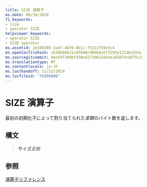```yaml
---
title: SIZE 演算子
ms.date: 08/30/2018
f1_keywords:
- size
- operator SIZE
helpviewer_keywords:
- operator SIZE
- SIZE operator
ms.assetid: 2e380289-3ad7-4bf0-8b1c-75211f59e5c4
ms.openlocfilehash: cb38b88631c0f668c90bb616ff292e12146cb54c
ms.sourcegitcommit: 9ee5df398bfd30a42739632de3e165874cb675c3
ms.translationtype: MT
ms.contentlocale: ja-JP
ms.lasthandoff: 11/22/2019
ms.locfileid: "74395806"
---
```

# <a name="operator-size"></a>SIZE 演算子

最初の初期化子によって割り当てられた*変数*のバイト数を返します。

## <a name="syntax"></a>構文

> **サイズ***変数*

## <a name="see-also"></a>参照

[演算子リファレンス](operators-reference.md)
